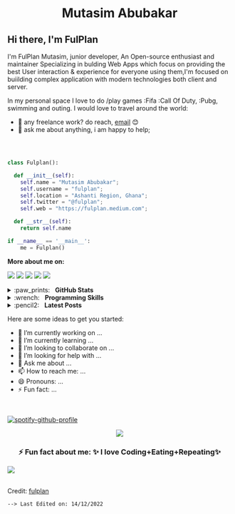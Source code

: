 <h1 align="center">
  <b>Mutasim Abubakar</b>
</h1>

## Hi there, I'm FulPlan

I'm FulPlan Mutasim, junior developer, An Open-source enthusiast and maintainer Specializing in bulding Web Apps which focus on providing the best User interaction & experience for everyone using them,I'm focused on buiilding complex application with modern technologies both client and server.

In my personal space I love to do /play games :Fifa :Call Of Duty, :Pubg, swimming and outing. I would love to travel around the world:

- 💼 any freelance work? do reach, [email](mailto:mutasimplan@gmail.com) 😊
- 💬 ask me about anything, i am happy to help;

<br>

```python

class Fulplan():

  def __init__(self):
    self.name = "Mutasim Abubakar";
    self.username = "fulplan";
    self.location = "Ashanti Region, Ghana";
    self.twitter = "@fulplan";
    self.web = "https://fulplan.medium.com";

  def __str__(self):
    return self.name

if __name__ == '__main__':
    me = Fulplan()

```

**More about me on:**

[<img src="https://img.shields.io/badge/linkedin-%230077B5.svg?&style=for-the-badge&logo=linkedin&logoColor=white"/>](https://www.linkedin.com/in/mutasimplan/)
[<img src="https://img.shields.io/badge/sourcerer.io-00e7a9?logo=&logoColor=white&style=for-the-badge"/>](https://sourcerer.io/fulplan)
[<img src="https://img.shields.io/badge/medium-%2312100E.svg?&style=for-the-badge&logo=medium&logoColor=white"/>](https://medium.com/@fulplan)
[<img src="https://img.shields.io/badge/twitter-%231DA1F2.svg?&style=for-the-badge&logo=twitter&logoColor=white"/>](https://twitter.com/fulplan)
[<img src="https://img.shields.io/badge/instagram-%23833AB4.svg?&style=for-the-badge&logo=instagram&logoColor=white"/>](https://www.instagram.com/fulplan/)

<details>
  <summary>:paw_prints:&nbsp;&nbsp;&nbsp;<b>GitHub Stats</b></summary>
  <br/>
  <p align='center'>
    <a href="#"><img src="https://github-readme-stats.vercel.app/api?username=fulplan&show_icons=true&count_private=true&theme=dark" width="355"></a>
    <a href="#"><img src="https://github-readme-stats.vercel.app/api/top-langs/?username=fulplan&layout=compact&theme=dark&hide=jupyter%20notebook" width="350"></a>
   </p>  
</details>

<details>
	<summary>:wrench:&nbsp;&nbsp;&nbsp;<b>Programming Skills</b></summary>
	<br/>
  <img src="https://img.shields.io/badge/git-%23fc6d26.svg?&style=for-the-badge&logo=git&logoColor=white" alt="Git"/>
  <img src="https://img.shields.io/badge/python-%233a75a5.svg?&style=for-the-badge&logo=python&logoColor=white" alt="Python"/>
  <img src="https://img.shields.io/badge/mysql-%2300f.svg?&style=for-the-badge&logo=mysql&logoColor=white" alt="mysql"/>
  <img src="https://img.shields.io/badge/postgres-%23316192.svg?&style=for-the-badge&logo=postgresql&logoColor=white" alt="postgres"/>
  <img src="https://img.shields.io/badge/django%20-%23092E20.svg?&style=for-the-badge&logo=django&logoColor=white" alt="django"/>
</details>

<details>
	<summary>:pencil2:&nbsp;&nbsp;&nbsp;<b>Latest Posts</b></summary>
	<br/>
	<ul>
		<li>
<!-- 			<a href="https://medium.com/analytics-vidhya/time-series-forecasting-of-exchange-currency-with-tensor-flow-f475927a68b8?sk=834805966e10b0749ce6464e880de49c">Time series forecasting of exchange currency with Tensor Flow</a> -->
		</li>
		<li>
<!-- 			<a href="https://medium.com/analytics-vidhya/achieve-bayesian-optimization-for-tuning-hyper-parameters-df1aad6cb49a?sk=3f0e6bb641dcb71695c034393c6fb8f8">Achieve Bayesian optimization for tuning hyper-parameters</a> -->
		</li>
		<li>
<!-- 			<a href="https://medium.com/analytics-vidhya/understanding-transfer-learning-as-an-methodology-for-efficiency-in-training-cnns-models-1322d316173a?sk=ac8f319a11939d403866c9c310ddfc41">Understanding Transfer Learning as an methodology for efficiency in training CNN’s models</a> -->
		</li>
		<li>
<!-- 			<a href="https://medium.com/analytics-vidhya/understanding-the-imagenet-classification-with-deep-convolutional-neural-networks-e76c7b3a182f?sk=e416cadade43a634df54b6dcd2395b88">Understanding the ImageNet classification with Deep Convolutional Neural Networks</a> -->
		</li>
    <li>
<!-- 			<a href="https://www.linkedin.com/pulse/development-full-stack-web-application-commodoro-edward-a-ortiz/?trackingId=QS5wplnprLCFC9AXFdAyyg%3D%3D">Development of the full stack web application “Commodoro”</a> -->
		</li>
		<li>
			<a href="https://medium.com/@fulplan"><i>More…</i></a>
		</li>
	</ul>
</details>

Here are some ideas to get you started:

- 🔭 I’m currently working on ...
- 🌱 I’m currently learning ...
- 👯 I’m looking to collaborate on ...
- 🤔 I’m looking for help with ...
- 💬 Ask me about ...
- 📫 How to reach me: ...
- 😄 Pronouns: ...
- ⚡ Fun fact: ...

<br>

[![spotify-github-profile](https://spotify-github-profile.vercel.app/api/view?uid=31mvw6nz3hyisx6fp52hi7w3qs3i&cover_image=true&theme=novatorem&bar_color=53b14f&bar_color_cover=false)](https://github.com/kittinan/spotify-github-profile)

<div align="center">
<img src="https://user-images.githubusercontent.com/73097560/115834477-dbab4500-a447-11eb-908a-139a6edaec5c.gif">

### ⚡ Fun fact about me: ✨ I love Coding+Eating+Repeating✨

</div>
<img src="https://user-images.githubusercontent.com/73097560/115834477-dbab4500-a447-11eb-908a-139a6edaec5c.gif">

<br>

<br/>

Credit: [fulplan](https://github.com/fulplan)

    --> Last Edited on: 14/12/2022

